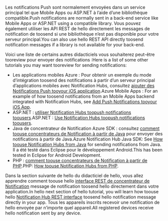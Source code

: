 

<span data-ttu-id="ba423-101">Les notifications Push sont normalement envoyées dans un service principal tel que Mobile Apps ou ASP.NET à l’aide d’une bibliothèque compatible.</span><span class="sxs-lookup"><span data-stu-id="ba423-101">Push notifications are normally sent in a back-end service like Mobile Apps or ASP.NET using a compatible library.</span></span> <span data-ttu-id="ba423-102">Vous pouvez également utiliser les API REST de hello directement les messages de notification de toosend si une bibliothèque n’est pas disponible pour votre serveur principal.</span><span class="sxs-lookup"><span data-stu-id="ba423-102">You can also use hello REST API directly toosend notification messages if a library is not available for your back-end.</span></span> 

<span data-ttu-id="ba423-103">Voici une liste de certains autres didacticiels vous souhaiterez peut-être tooreview pour envoyer des notifications :</span><span class="sxs-lookup"><span data-stu-id="ba423-103">Here is a list of some other tutorials you may want tooreview for sending notifications:</span></span>

* <span data-ttu-id="ba423-104">Les applications mobiles Azure : Pour obtenir un exemple du mode d’intégration toosend des notifications à partir d’un serveur principal d’applications mobiles avec Notification Hubs, consultez [ajouter des Notifications Push tooyour iOS application](../articles/app-service-mobile/app-service-mobile-ios-get-started-push.md).</span><span class="sxs-lookup"><span data-stu-id="ba423-104">Azure Mobile Apps : For an example of how toosend notifications from an Mobile Apps backend integrated with Notification Hubs, see [Add Push Notifications tooyour iOS App](../articles/app-service-mobile/app-service-mobile-ios-get-started-push.md).</span></span>  
* <span data-ttu-id="ba423-105">ASP.NET : [utiliser Notification Hubs toopush notifications toousers](../articles/notification-hubs/notification-hubs-aspnet-backend-ios-apple-apns-notification.md).</span><span class="sxs-lookup"><span data-stu-id="ba423-105">ASP.NET : [Use Notification Hubs toopush notifications toousers](../articles/notification-hubs/notification-hubs-aspnet-backend-ios-apple-apns-notification.md).</span></span>
* <span data-ttu-id="ba423-106">Java de concentrateur de Notification Azure SDK : consultez [comment toouse concentrateurs de Notification à partir de Java](../articles/notification-hubs/notification-hubs-java-push-notification-tutorial.md) pour envoyer des notifications à partir de Java.</span><span class="sxs-lookup"><span data-stu-id="ba423-106">Azure Notification Hub Java SDK: See [How toouse Notification Hubs from Java](../articles/notification-hubs/notification-hubs-java-push-notification-tutorial.md) for sending notifications from Java.</span></span> <span data-ttu-id="ba423-107">Il a été testé dans Eclipse pour le développement Android.</span><span class="sxs-lookup"><span data-stu-id="ba423-107">This has been tested in Eclipse for Android Development.</span></span>
* <span data-ttu-id="ba423-108">PHP : [comment toouse concentrateurs de Notification à partir de PHP](../articles/notification-hubs/notification-hubs-php-push-notification-tutorial.md).</span><span class="sxs-lookup"><span data-stu-id="ba423-108">PHP: [How toouse Notification Hubs from PHP](../articles/notification-hubs/notification-hubs-php-push-notification-tutorial.md).</span></span>

<span data-ttu-id="ba423-109">Dans la section suivante de hello du didacticiel de hello, vous allez apprendre comment toouse hello [interface REST de concentrateur de Notification](http://msdn.microsoft.com/library/windowsazure/dn223264.aspx) message de notification toosend hello directement dans votre application.</span><span class="sxs-lookup"><span data-stu-id="ba423-109">In hello next section of hello tutorial, you will learn how toouse hello [Notification Hub REST interface](http://msdn.microsoft.com/library/windowsazure/dn223264.aspx) toosend hello notification message directly in your app.</span></span> <span data-ttu-id="ba423-110">Tous les appareils inscrits recevoir une notification de hello envoyée par n’importe quel appareil.</span><span class="sxs-lookup"><span data-stu-id="ba423-110">All registered devices receive hello notification sent by any device.</span></span>  

